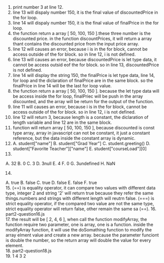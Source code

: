 1. print number 3 at line 12.
2. line 13 will dispaly number 150, it is the final value of discountedPrice in the for loop.
3. line 14 will dispaly number 150, it is the final value of finalPrice in the for loop.
4. the function return a array [ 50, 100, 150 ].these three number is the discounted price. in the function discountPrices, it will return a array thant contains the discounted price from the input price array.
5. line 12 will causes an error, because i is in the for block, cannot be access outside of the for block. so in line 12, i is not defined.
6. line 13 will causes an error, because discountedPrice is let type data, it cannot be access outsid eof the for block. so in line 13, discountedPrice is not defined.
7. line 14 will display the string 150, the finalPrice is let type data, line 14, for loop and the diclaration of finalPrice are in the same block. so the finalPrice in line 14 will be the last for loop value. 
8. the function return a array [ 50, 100, 150 ]. because the let type data will be access inside the for loop, finalPriec will be push in the array discounted, and the array will be return for the output of the function.
9. line 11 will causes an error, because i is in the for block, cannot be access outside of the for block. so in line 12, i is not defined. 
10. line 12 will return 3, because length is a constant, the diclaration of length variable and line 12 are in the same block.
11. function will return array [ 50, 100, 150 ], because discounted is const type array, array in javascript can not be constant, it just a constant reference, but the data inside the constant array is dynamic. 
12. 
    A. student["name"]
    B. student["Grad Year"]
    C. student.greeting()
    D. student["Favorite Teacher"]["name"]
    E. student["courseLoad"][0]  
13. 
A. 32
B. 0
C. 3
D. 3null
E. 4
F. 0
G. 3undefined
H. NaN

14. 
A. true
B. false
C. true
D. false
E. false
F. true  
15. (==) is equality operator, it can compare two values with different data type, integer 2 and string '2' will return true because they refer the same things.numbers and strings with different length will reutrn false. (===) is strict equality operator, if the compared two value are not the same type, strict equality operator will return false, other remain the same sa (==).
16. part2-question16.js  
17. the result will be [ 2, 4, 6 ], when call the function modifyArray, the function require two parameter, one is array, one is a function. inside the modifyArray function, it will use the doSomathing function to modify the array elment value and create a new array. because the parameter funciont is double the number, so the return array will double the value for every element.  
18. part2-question18.js  
19. 1
    4
    3
    2


